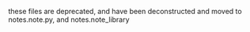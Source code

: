 these files are deprecated, and have been deconstructed and moved to notes.note.py, and notes.note_library